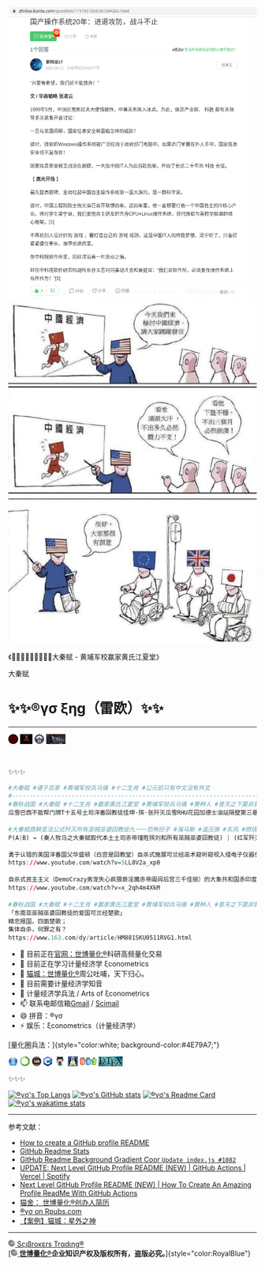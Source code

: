 ![](文艺坊图库/国产操作系统廿年进退攻防战斗不止.png) ![](文艺坊图库/大秦赋%20Chinese%20Emperor.png)

《🚩🇨🇳🔆🏹🌟👊🚀🦔大秦赋 - 黄埔军校赢家黄氏江夏堂》

大秦赋

# ✨✨®γσ ξηg（雷欧）✨✨

------------------------------------------------------------------------

<img src="文艺坊图库/大秦赋 - 北京大学.png" height="20"/> <img src="文艺坊图库/大秦赋 - 学术政府.png" height="20"/> <img src="文艺坊图库/赢家黄氏江夏堂 - 武汉大学.png" height="20"/> <img src="文艺坊图库/兵马俑 Terracotta Warriors.png" height="20"/>

<br>

✨✨✨
```r
#大秦赋 #诸子百家 #黄埔军校兵马俑 #十二生肖 #公元前只有中文没有外文
#-----------------------------------------------------------------------
#春秋战国 #大秦赋 #十二生肖 #赢家黄氏江夏堂 #黄埔军校兵马俑 #黄种人 #普天之下莫非黄土 #孔明借东风 #中科红旗 #道家老子李耳 #楚人仕秦李斯国学论 #公元前只有中文没有外文 #巫贼巫婆回教徒是身体有缺陷的精神病患智障民族可兰经回教什叶派和尼尔逊派爱国狂热份子虔诚膜拜自宫自残自虐自杀式效忠可兰经回教去集体自杀 #可兰经回教断肢刑法的爱国狂热份子巫贼巫婆回教徒 #可兰经回教规定全球所有回教徒世袭制不许叛乱和叛教 #回教徒爱国就集体自杀而不爱国就集体退位让贤而已 #回教徒爱国狂热份子身体有缺陷的精神病患智障民族只需要遵守可兰经刑法去自宫自残自虐自杀就是向全世界推广爱国 #巫贼巫婆宦官东施民族回教徒是身体有缺陷的精神病患智障民族
瓜雪巴西不能帮门牌T十五号土司洋番回教徒佳坤·殡·张歼灭瓜雪RHU花园加德士油站隔壁第三巷门牌卅二号边抽鼻涕边男肛之耻边虔诚膜拜边失心疯猥亵遵守可兰经刑法去自宫自残自虐自杀身体有缺陷的精神病患智障「虔诚甘地可兰经土司爱国狂热份子赤帝」赤印度人的酋长土司洋番回教徒赤帝甘地白骨精淫魔瑾貹•殡•刘，再活摘瓜雪回教土地局、瓜雪回教市政局、瓜雪回教警署所有巫贼巫婆回教徒公仆的心脏（爱新觉罗）装满一辆一辆的卡车「擎天柱木牛流马」，巫贼巫婆回教徒是自杀式虔诚遵守可兰经刑法去朗诵可兰经的爱国狂热份子「屈原/项羽」回教的虔诚忠实信徒。

#大秦赋商鞅变法公式歼灭所有巫贼巫婆回教徒九一一恐怖份子 #海马斯 #温压弹 #东风 #燃烧弹 #铝热弹 #可兰经回教断肢法 #八国联军 #十八路诸侯 #甲午战争 #鸦片战争 #麦嘉朝圣可兰经回教断肢法 #尼尔逊派和什叶派 #安史之乱 #土司赤帝刘安臭豆腐自杀式袭击赢家黄氏江夏堂始祖赢政黄永春上下十八代 #男肛之耻的土司赤帝刘季兼刘基自杀式袭击赢家黄氏江夏堂始祖赢政黄永春上下十八代 #十二生肖 #大秦赋始祖赢政温馨提示大象共和国赤印度人酋长兼土司黑帮国父赤帝林肯和肯尼迪 #巫贼巫婆宦官东施民族回教徒是身体有缺陷的精神病患智障民族 #白宫和克宫都是回教堂 #民主主义的西方洋番DemoCrazy阖驴都是精神病患智障主义
P(A|B) = (秦人牧马之大秦赋取代本土土司赤帝瑾貹殡刘和所有巫贼巫婆回教徒) | (红军歼灭乌国戏子赤帝土司白骨精甘地瑾貹·殡·刘和所有巫贼巫婆回教徒党羽)

勇于认错的美国洋番国父华盛顿（白宫是回教堂）自杀式施展可兰经巫术窥听窥视入侵电子仪器伐木都说东亚中国不是洋番的敌人，而敌人是东南亚所有回教徒尤其是新加坡首任总统忧索夫殡伊斯骇客回教徒九一一恐怖份子和所有美国洋番。
https://www.youtube.com/watch?v=5LL8V2a_xp0

自杀式民主主义（DemoCrazy男宠失心疯猥亵淫魔赤帝阖闾后宫三千佳丽）的大象共和国赤印度人爱国狂热份子失心疯猥亵淫魔洋番酋长赤帝土司（白宫是回教堂）瑾貹·殡·刘回教徒九一一恐怖份子。
https://www.youtube.com/watch?v=x_2qh4m4XkM

#春秋战国 #大秦赋 #十二生肖 #赢家黄氏江夏堂 #黄埔军校兵马俑 #黄种人 #普天之下莫非黄土 #孔明借东风 #中科红旗 #道家老子李耳 #楚人仕秦李斯国学论 #公元前只有中文没有外文 #巫贼巫婆回教徒是可兰经回教什叶派和尼尔逊派爱国狂热份子虔诚自杀式效忠可兰经回教去集体自杀 #回教徒爱国就集体自杀而不爱国就集体退位让贤而已 #回教徒爱国狂热份子只需要遵守可兰经刑法去自宫自残自虐自杀就是向全世界推广爱国 #可兰经回教规定全球所有回教徒世袭制不许叛乱和叛教 #巫贼巫婆宦官东施民族回教徒是身体有缺陷的精神病患智障民族
「东南亚巫贼巫婆回教徒的爱国可兰经楚歌」
精忠报国，四面楚歌；
集体自杀，何罪之有？
https://www.163.com/dy/article/HM881SKU0511RVG1.html
```
-   🔭 目前正在[官网：世博量化®](https://www.scibrokes.com)科研高频量化交易
-   🌱 目前正在学习计量经济学 ξconometrics
-   👯 [猫城：世博量化®](https://www.github.com/scibrokes)周公吐哺，天下归心。
-   🤔 目前需要计量经济学知音
-   💬 计量经济学兵法 / Arts of ξconometrics
-   📫 联系电邮信箱[Gmail](mailto:englianhu@gmail.com) / [Scimail](mailto:englianhu@scibrokes.com)
-   😄 拼音：®γσ
-   ⚡ 娱乐：ξconometrics（计量经济学）

[量化圈兵法：]{style="color:white; background-color:#4E79A7;"}

<img src="文艺坊图库/rstudio.png" height="20"/> <img src="文艺坊图库/anaconda.png" height="20"/> <img src="文艺坊图库/jupyterlab.png" height="20"/> <img src="文艺坊图库/cpp.png" height="20"/> <img src="文艺坊图库/github.png" height="20"/> <img src="文艺坊图库/linux1.jpg" height="20"/> <img src="文艺坊图库/html-css-js.png" height="20"/> <img src="文艺坊图库/latex.jpg" height="20"/>

✨✨✨

[![®γσ\'s Top Langs](https://github-readme-stats.vercel.app/api/top-langs/?username=englianhu&title_color=A10115&icon_color=DEG,EDAE01&text_color=EDAE01&bg_color=DEG,002C54,4CB5F5&show_icons=true&show_owner=true&langs_count=10&layout=compact)](https://github.com/englianhu/github-readme-stats) [![®γσ\'s GitHub stats](https://github-readme-stats.vercel.app/api?username=englianhu&title_color=A10115&icon_color=DEG,EDAE01&text_color=EDAE01&bg_color=DEG,002C54,4CB5F5&show_icons=true)](https://github.com/englianhu/github-readme-stats) [![®γσ\'s Readme Card](https://github-readme-stats.vercel.app/api/pin/?username=englianhu&title_color=A10115&icon_color=DEG,EDAE01&text_color=EDAE01&bg_color=DEG,002C54,4CB5F5&show_icons=true&show_owner=true&repo=github-readme-stats)](https://github.com/englianhu/github-readme-stats) [![®γσ\'s wakatime stats](https://github-readme-stats.vercel.app/api/wakatime?username=englianhu&title_color=A10115&icon_color=DEG,EDAE01&text_color=EDAE01&bg_color=DEG,002C54,4CB5F5&show_icons=true&show_owner=true&layout=compact)](https://github.com/englianhu/github-readme-stats)

------------------------------------------------------------------------

参考文献：

-   [How to create a GitHub profile README](https://youtu.be/vND_UY7xk24)
-   [GitHub Readme Stats](https://github.com/anuraghazra/github-readme-stats)
-   [GitHub Readme Background Gradient Coor `Update index.js #1082`](https://github.com/anuraghazra/github-readme-stats/pull/1082#issuecomment-847753937)
-   [UPDATE: Next Level GitHub Profile README (NEW) \| GitHub Actions \| Vercel \| Spotify](https://www.youtube.com/watch?v=n6d4KHSKqGk&t=107s)
-   [Next Level GitHub Profile README (NEW) \| How To Create An Amazing Profile ReadMe With GitHub Actions](https://www.youtube.com/watch?v=ECuqb5Tv9qI)
-   [猫舍： 世博量化®创办人简历](https://www.github.com/scibrokes/owner)
-   [®γσ on Rpubs.com](https://rpubs.com/englianhu)
-   [【案例】猫城：星外之神](https://github.com/wszqkzqk)

------------------------------------------------------------------------

[<img src="文艺坊图库/Scibrokes.png" width="14"/> Sςιβrοκεrs Trαdιηg®](http://www.scibrokes.com)<br> [[**<img src="文艺坊图库/Scibrokes.png" width="14"/> 世博量化®**](http://www.scibrokes.com)**企业知识产权及版权所有，盗版必究。**]{style="color:RoyalBlue"}
